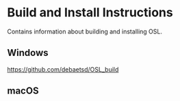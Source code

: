 # Build and Install Instructions

Contains information about building and installing OSL.

## Windows
https://github.com/debaetsd/OSL_build

## macOS
